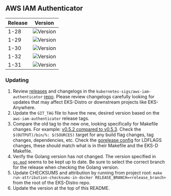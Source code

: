 ## AWS IAM Authenticator

| Release | Version                                                       |
|---------|---------------------------------------------------------------|
| 1-28    | ![Version](https://img.shields.io/badge/version-v0.6.29-blue) |
| 1-29    | ![Version](https://img.shields.io/badge/version-v0.6.29-blue) |
| 1-30    | ![Version](https://img.shields.io/badge/version-v0.6.29-blue) |
| 1-32    | ![Version](https://img.shields.io/badge/version-v0.6.29-blue) |
| 1-31    | ![Version](https://img.shields.io/badge/version-v0.6.29-blue) |


### Updating

1. Review [releases](https://github.com/kubernetes-sigs/aws-iam-authenticator/releases)
   and changelogs in the `kubernetes-sigs/aws-iam-authenticator`
   [repo](https://github.com/kubernetes-sigs/aws-iam-authenticator). Please
   review changelogs carefully looking for updates that may affect EKS-Distro or
   downstream projects like EKS-Anywhere.
2. Update the `GIT_TAG` file to have the new, desired version based on the
   `aws-iam-authenticator` release tags.
3. Compare the old tag to the new one, looking specifically for Makefile changes.
   For example:
   [v0.5.2 compared to v0.5.3](https://github.com/kubernetes-sigs/aws-iam-authenticator/compare/v0.5.2...v0.5.3).
   Check the `$(OUTPUT)/bin/%: $(SOURCES)` target for any build flag changes, tag
   changes, dependencies, etc. Check the [gorelease config](https://github.com/kubernetes-sigs/aws-iam-authenticator/blob/master/.goreleaser.yaml)
   for LDFLAGS changes, these should match what is in their Makefile and the EKS-D Makefile.
4. Verify the Golang version has not changed. The version specified in
   [`go.mod`](https://github.com/kubernetes-sigs/aws-iam-authenticator/blob/master/go.mod)
   seems to be kept up to date. Be sure to select the correct branch for the
   release when checking the Golang version.
5. Update CHECKSUMS and attribution by running from project root:
   `make run-attribution-checksums-in-docker RELEASE_BRANCH=<release_branch>`
   from the root of the EKS-Distro repo.
6. Update the version at the top of this README.
